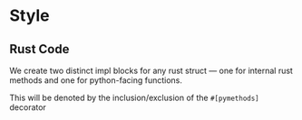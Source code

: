 # Style

## Rust Code

We create two distinct impl blocks for any rust struct — one for internal rust methods and one for python-facing functions.

This will be denoted by the inclusion/exclusion of the `#[pymethods]` decorator
